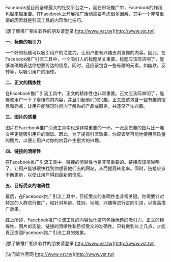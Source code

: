 Facebook是目前全球最大的社交平台之一，而在市场推广中，Facebook的作用也越来越重要。在Facebook上开展推广活动需要考虑很多因素，其中一个非常重要的因素就是引流工具的内容优化技巧。

[想了解推广相关软件的朋友请登录 http://www.vst.tw](http://www.vst.tw)

**一、标题的吸引力**

一个好的标题可以吸引用户的注意力，让用户更有兴趣去浏览你的内容。因此，在Facebook推广引流工具中，一个吸引人的标题至关重要。标题应该简洁明了，能够准确地表达你想要传达的信息。同时，还应该包含一些有趣的元素，如幽默、反转等，以吸引用户的眼球。

**二、正文的精炼性**

在Facebook推广引流工具中，正文的精炼性也非常重要。正文应该简单明了，能够使用户一下子看懂你的内容，并且引起他们的兴趣。正文应该包含一些有趣的信息和亮点，让用户能够短时间内了解你的产品或服务，并逐渐产生兴趣。

**三、图片的质量**

图片在Facebook推广引流工具中也是非常重要的一环。一张高质量的图片比一堆文字更能吸引用户的眼球。因此，为了提高引流效果，你应该尽可能地使用高质量的图片，以便让用户对你的内容产生更大的兴趣。

**四、链接的清晰性**

在Facebook推广引流工具中，链接的清晰性也是非常重要的。链接应该清晰明了，让用户能够很快找到你想要他们去的网站，从而提高转化率。同时，链接应该不断更新，以便让用户得到最新的信息。

**五、目标受众的准确性**

最后，在Facebook推广引流工具中，目标受众的准确性也非常关键。你需要针对特定的人群进行推广，如针对年龄、性别、地域、兴趣等进行定向引流，以提高推广效果。

综上所述，Facebook推广引流工具的内容优化技巧包括标题的吸引力、正文的精炼性、图片的质量、链接的清晰性和目标受众的准确性。只有做到以上几点，才能真正提高Facebook推广引流工具的效果。

[想了解推广相关软件的朋友请登录 http://www.vst.tw](http://www.vst.tw)


[访问软件官网 http://www.vst.tw](http://www.vst.tw)
